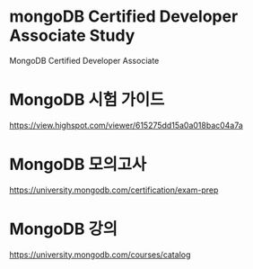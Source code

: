 # mongoDB Certified Developer Associate Study
MongoDB Certified Developer Associate

# MongoDB 시험 가이드
https://view.highspot.com/viewer/615275dd15a0a018bac04a7a

# MongoDB 모의고사
https://university.mongodb.com/certification/exam-prep

# MongoDB 강의
https://university.mongodb.com/courses/catalog
